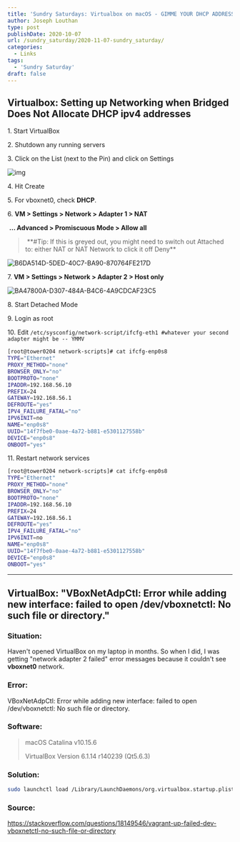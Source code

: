```yaml
---
title: 'Sundry Saturdays: Virtualbox on macOS - GIMME YOUR DHCP ADDRESSES!'
author: Joseph Louthan
type: post
publishDate: 2020-10-07
url: /sundry_saturday/2020-11-07-sundry_saturday/
categories:
  - Links
tags:
  - 'Sundry Saturday'
draft: false
---
```


## Virtualbox: Setting up Networking when Bridged Does Not Allocate DHCP ipv4 addresses

1\. Start VirtualBox

2\. Shutdown any running servers

3\. Click on the List (next to the Pin) and click on Settings

![img](../../images/78667E6C-34DE-4764-8EF2-CDCD1313E3EC.png)

4\. Hit Create

5\. For vboxnet0, check **DHCP**. 

6\. **VM > Settings > Network > Adapter 1 > NAT**

​       **… Advanced > Promiscuous Mode > Allow all**

>​       \**#Tip: If this is greyed out, you might need to switch out Attached to: either NAT or NAT Network to click it off Deny**

![B6DA514D-5DED-40C7-BA90-870764FE217D](../../images/B6DA514D-5DED-40C7-BA90-870764FE217D.png)

7\. **VM > Settings > Network > Adapter 2 > Host only**

![BA47800A-D307-484A-B4C6-4A9CDCAF23C5](../../images/BA47800A-D307-484A-B4C6-4A9CDCAF23C5.png)

8\. Start Detached Mode

9\. Login as root

10\. Edit `/etc/sysconfig/network-script/ifcfg-eth1 #whatever your second adapter might be -- YMMV`

```bash
[root@tower0204 network-scripts]# cat ifcfg-enp0s8
TYPE="Ethernet"
PROXY_METHOD="none"
BROWSER_ONLY="no"
BOOTPROTO="none"
IPADDR=192.168.56.10
PREFIX=24
GATEWAY=192.168.56.1
DEFROUTE="yes"
IPV4_FAILURE_FATAL="no"
IPV6INIT=no
NAME="enp0s8"
UUID="14f7fbe0-0aae-4a72-b881-e5301127558b"
DEVICE="enp0s8"
ONBOOT="yes"
```

11\. Restart network services
```bash
[root@tower0204 network-scripts]# cat ifcfg-enp0s8
TYPE="Ethernet"
PROXY_METHOD="none"
BROWSER_ONLY="no"
BOOTPROTO="none"
IPADDR=192.168.56.10
PREFIX=24
GATEWAY=192.168.56.1
DEFROUTE="yes"
IPV4_FAILURE_FATAL="no"
IPV6INIT=no
NAME="enp0s8"
UUID="14f7fbe0-0aae-4a72-b881-e5301127558b"
DEVICE="enp0s8"
ONBOOT="yes"
```

------

## VirtualBox: "VBoxNetAdpCtl: Error while adding new interface: failed to open /dev/vboxnetctl: No such file or directory."

### Situation:

Haven't opened VirtualBox on my laptop in months. So when I did, I was getting "network adapter 2 failed" error messages because it couldn't see **vboxnet0** network.

### Error:

VBoxNetAdpCtl: Error while adding new interface: failed to open /dev/vboxnetctl: No such file or directory.

### Software:

> macOS Catalina v10.15.6
> 
> VirtualBox Version 6.1.14 r140239 (Qt5.6.3)

### Solution:

```zsh
sudo launchctl load /Library/LaunchDaemons/org.virtualbox.startup.plist
```

### Source:
https://stackoverflow.com/questions/18149546/vagrant-up-failed-dev-vboxnetctl-no-such-file-or-directory